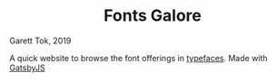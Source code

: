 <h1 align="center">
  Fonts Galore
</h1>

Garett Tok, 2019

A quick website to browse the font offerings in [typefaces](https://github.com/KyleAMathews/typefaces/). Made with [GatsbyJS](https://www.gatsbyjs.org/)
